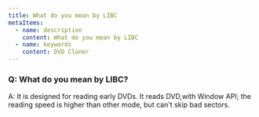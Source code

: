 ```yaml
---
title: What do you mean by LIBC
metaItems:
  - name: description
    content: What do you mean by LIBC
  - name: keywords
    content: DVD Cloner
---
```


### Q: What do you mean by LIBC?

A:
It is designed for reading early DVDs. It reads DVD,with Window API; the reading speed is higher than other mode, but can't skip bad sectors.
